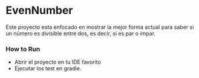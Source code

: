 # EvenNumber
Este proyecto esta enfocado en mostrar la mejor forma actual para saber si un número es divisible entre dos, es decir, si es par o impar.

### How to Run
 - Abrir el proyecto en tu IDE favorito
 - Ejecutar los test en gradle.
